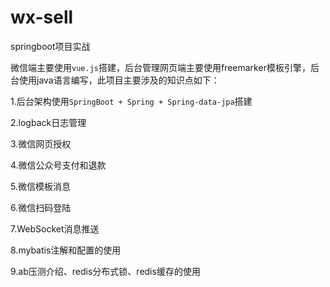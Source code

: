 # wx-sell
springboot项目实战

微信端主要使用`vue.js`搭建，后台管理网页端主要使用freemarker模板引擎，后台使用java语言编写，此项目主要涉及的知识点如下：

1.后台架构使用`SpringBoot + Spring + Spring-data-jpa`搭建

2.logback日志管理

3.微信网页授权

4.微信公众号支付和退款

5.微信模板消息

6.微信扫码登陆

7.WebSocket消息推送

8.mybatis注解和配置的使用

9.ab压测介绍、redis分布式锁、redis缓存的使用